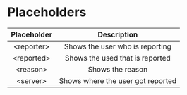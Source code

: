 # Placeholders



| Placeholder |            Description            |
| :---------: | :-------------------------------: |
| \<reporter> |  Shows the user who is reporting  |
| \<reported> |  Shows the used that is reported  |
|  \<reason>  |         Shows the reason          |
|  \<server>  | Shows where the user got reported |

